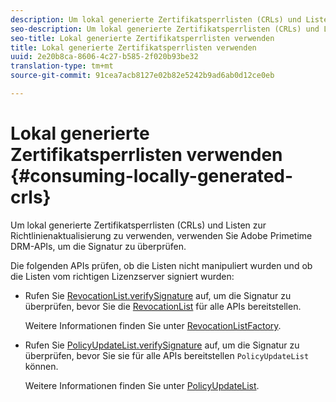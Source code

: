 ```yaml
---
description: Um lokal generierte Zertifikatsperrlisten (CRLs) und Listen zur Richtlinienaktualisierung zu verwenden, verwenden Sie Adobe Primetime DRM-APIs, um die Signatur zu überprüfen.
seo-description: Um lokal generierte Zertifikatsperrlisten (CRLs) und Listen zur Richtlinienaktualisierung zu verwenden, verwenden Sie Adobe Primetime DRM-APIs, um die Signatur zu überprüfen.
seo-title: Lokal generierte Zertifikatsperrlisten verwenden
title: Lokal generierte Zertifikatsperrlisten verwenden
uuid: 2e20b8ca-8606-4c27-b585-2f020b93be32
translation-type: tm+mt
source-git-commit: 91cea7acb8127e02b82e5242b9ad6ab0d12ce0eb

---
```



# Lokal generierte Zertifikatsperrlisten verwenden {#consuming-locally-generated-crls}

Um lokal generierte Zertifikatsperrlisten (CRLs) und Listen zur Richtlinienaktualisierung zu verwenden, verwenden Sie Adobe Primetime DRM-APIs, um die Signatur zu überprüfen.

Die folgenden APIs prüfen, ob die Listen nicht manipuliert wurden und ob die Listen vom richtigen Lizenzserver signiert wurden:

* Rufen Sie [RevocationList.verifySignature](https://help.adobe.com/en_US/primetime/api/drm-apis/server/javadocs-flashaccess-pro/com/adobe/flashaccess/sdk/revocation/RevocationList.html#verifySignature(java.security.cert.X509Certificate)) auf, um die Signatur zu überprüfen, bevor Sie die [RevocationList](https://help.adobe.com/en_US/primetime/api/drm-apis/server/javadocs-flashaccess-pro/com/adobe/flashaccess/sdk/revocation/RevocationList.html) für alle APIs bereitstellen.

   Weitere Informationen finden Sie unter [RevocationListFactory](https://help.adobe.com/en_US/primetime/api/drm-apis/server/javadocs-flashaccess-pro/com/adobe/flashaccess/sdk/revocation/RevocationListFactory.html).

* Rufen Sie [PolicyUpdateList.verifySignature](https://help.adobe.com/en_US/primetime/api/drm-apis/server/javadocs-flashaccess-pro/com/adobe/flashaccess/sdk/policyupdate/PolicyUpdateList.html#verifySignature(java.security.cert.X509Certificate)) auf, um die Signatur zu überprüfen, bevor Sie sie für alle APIs bereitstellen `PolicyUpdateList` können.

   Weitere Informationen finden Sie unter [PolicyUpdateList](https://help.adobe.com/en_US/primetime/api/drm-apis/server/javadocs-flashaccess-pro/com/adobe/flashaccess/sdk/policyupdate/PolicyUpdateList.html).


